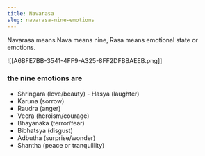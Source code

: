 ```yaml
---
title: Navarasa
slug: navarasa-nine-emotions
---
```

Navarasa means Nava means nine, Rasa means emotional state or emotions.

![[A6BFE7BB-3541-4FF9-A325-8FF2DFBBAEEB.png]]

### the nine emotions are 
- Shringara (love/beauty)
- Hasya (laughter)
- Karuna (sorrow)
- Raudra (anger)
- Veera (heroism/courage)
- Bhayanaka (terror/fear)
- Bibhatsya (disgust)
- Adbutha (surprise/wonder)
- Shantha (peace or tranquillity)